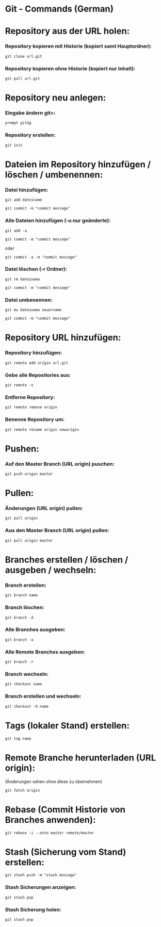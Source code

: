 # Git - Commands (German)


# Repository aus der URL holen:

### Repository kopieren mit Historie (kopiert samt Hauptordner):

```
git clone url.git
```

### Repository kopieren ohne Historie (kopiert nur Inhalt):

```
git pull url.git
```


# Repository neu anlegen:

### Eingabe ändern git>:

```
prompt git$g
```

### Repository erstellen:

```
git init
```


# Dateien im Repository hinzufügen / löschen / umbenennen:

### Datei hinzufügen:

```
git add dateiname
```
```
git commit -m "commit message"
```

### Alle Dateien hinzufügen (-u nur geänderte):

```
git add -a
```
```
git commit -m "commit messaqe"
```

oder

```
git commit -a -m "commit message"
```

### Datei löschen (-r Ordner):

```
git rm dateiname
```
```
git commit -m "commit messaqe"
```

### Datei umbenennen:

```
git mv dateiname neuername
```
```
git commit -m "commit message"
```


# Repository URL hinzufügen:

### Repository hinzufügen:

```
git remote add origin url.git
```

### Gebe alle Repositories aus:

```
git remote -v
```

### Entferne Repository:

```
git remote remove origin
```

### Benenne Repository um:

```
git remote rename origin neworigin
```


# Pushen:

### Auf den Master Branch (URL origin) puschen:

```
git push origin master
```


# Pullen:

### Änderungen (URL origin) pullen:

```
git pull origin
```

### Aus den Master Branch (URL origin) pullen:

```
git pull origin master
```


# Branches erstellen / löschen / ausgeben / wechseln:

### Branch erstellen:

```
git branch name
```

### Branch löschen:

```
git branch -d
```

### Alle Branches ausgeben:

```
git branch -a
```

### Alle Remote Branches ausgeben:

```
git branch -r
```

### Branch wechseln:

```
git checkout name
```

### Branch erstellen und wechseln:

```
git checkout -b name
```


# Tags (lokaler Stand) erstellen:

```
git tag name
```


# Remote Branche herunterladen (URL origin):
(Änderungen sehen ohne diese zu übernehmen)

```
git fetch origin
```


# Rebase (Commit Historie von Branches anwenden):

```
git rebase -i --onto master remote/master
```


# Stash (Sicherung vom Stand) erstellen:

```
git stash push -m "stash message"
```

### Stash Sicherungen anzeigen:

```
git stash pop
```

### Stash Sicherung holen:

```
git stash pop
```
